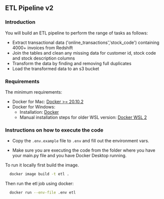 ## ETL Pipeline v2

### Introduction
You will build an ETL pipeline to perform the range of tasks as follows:
- Extract transactional data ('online_transactions','stock_code') containing 4000+ invoices from Redshift
- Join the tables and clean any missing data for customer id, stock code and stock description columns
- Transform the data by finding and removing full duplicates
- Load the transformed data to an s3 bucket

### Requirements
  The minimum requirements:
- Docker for Mac: [Docker >= 20.10.2](https://docs.docker.com/docker-for-mac/install/)
- Docker for Windows: 
  - Installation: [Docker](https://docs.docker.com/desktop/install/windows-install/)
  - Manual installation steps for older WSL version: [Docker WSL 2](https://learn.microsoft.com/en-us/windows/wsl/install-manual#step-4---download-the-linux-kernel-update-package)

### Instructions on how to execute the code
- Copy the `.env.example` file to `.env` and fill out the environment vars.

- Make sure you are executing the code from the folder where you have your main.py file and you have Docker Desktop running.


To run it locally first build the image.

```bash
  docker image build -t etl .
```

Then run the etl job using docker:
```bash
  docker run --env-file .env etl
```